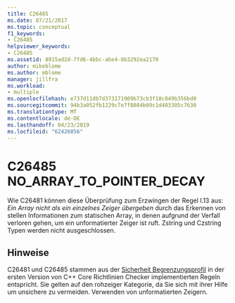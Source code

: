 ```yaml
---
title: C26485
ms.date: 07/21/2017
ms.topic: conceptual
f1_keywords:
- C26485
helpviewer_keywords:
- C26485
ms.assetid: 8915ad2d-7fd6-4bbc-abe4-0b3292ea2170
author: mikeblome
ms.author: mblome
manager: jillfra
ms.workload:
- multiple
ms.openlocfilehash: e737d11db7d373171909b73cb3f18c849b356bd0
ms.sourcegitcommit: 94b3a052fb1229c7e7f8804b09c1d403385c7630
ms.translationtype: MT
ms.contentlocale: de-DE
ms.lasthandoff: 04/23/2019
ms.locfileid: "62426856"
---
```

# <a name="c26485-noarraytopointerdecay"></a>C26485 NO_ARRAY_TO_POINTER_DECAY
Wie C26481 können diese Überprüfung zum Erzwingen der Regel I.13 aus: *Ein Array nicht als ein einzelnes Zeiger übergeben* durch das Erkennen von stellen Informationen zum statischen Array, in denen aufgrund der Verfall verloren gehen, um ein unformatierter Zeiger ist ruft. Zstring und Czstring Typen werden nicht ausgeschlossen.

## <a name="remarks"></a>Hinweise
C26481 und C26485 stammen aus der [Sicherheit Begrenzungsprofil](https://github.com/isocpp/CppCoreGuidelines/blob/master/CppCoreGuidelines.md) in der ersten Version von C++ Core Richtlinien Checker implementierten Regeln entspricht. Sie gelten auf den rohzeiger Kategorie, da Sie sich mit ihrer Hilfe um unsichere zu vermeiden. Verwenden von unformatierten Zeigern.